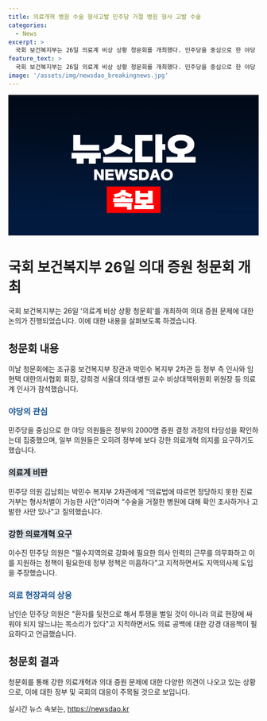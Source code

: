```yaml
---
title: 의료개혁 병원 수술 형사고발 민주당 거절 병원 형사 고발 수술
categories:
  - News
excerpt: >
  국회 보건복지부는 26일 의료계 비상 상황 청문회를 개최했다. 민주당을 중심으로 한 야당 의원들은 정부의 2000명 증원 결정 과정의 타당성을 확인하는데 집중했다. 당 차원에서 이견이 없는 상황인 점이 반영되었으며 일부 의원들은 오히려 정부에 보다 강한 의료개혁 의지를 요구하기도 했다. 정부가 증원의 근거로 활용한 논문들에서 제시된 2035년까지 1만5000명의 의료인력 부족 문제를 해결하기 위해 5000명은 현재 의료 인력의 역할 조정으로, 나머지 1만명을 5년 간 2000명씩 늘려 해결하려 했다는 것이 확인되었다. 이에 대해 야당 의원들은 구체적인 피해 사례 조사와 의료 현장에서의 싸움을 요구했다.
feature_text: >
  국회 보건복지부는 26일 의료계 비상 상황 청문회를 개최했다. 민주당을 중심으로 한 야당 의원들은 정부의 2000명 증원 결정 과정의 타당성을 확인하는데 집중했다. 당 차원에서 이견이 없는 상황인 점이 반영되었으며 일부 의원들은 오히려 정부에 보다 강한 의료개혁 의지를 요구하기도 했다. 정부가 증원의 근거로 활용한 논문들에서 제시된 2035년까지 1만5000명의 의료인력 부족 문제를 해결하기 위해 5000명은 현재 의료 인력의 역할 조정으로, 나머지 1만명을 5년 간 2000명씩 늘려 해결하려 했다는 것이 확인되었다. 이에 대해 야당 의원들은 구체적인 피해 사례 조사와 의료 현장에서의 싸움을 요구했다.
image: '/assets/img/newsdao_breakingnews.jpg'
---
```


<p><img src="/assets/img/newsdao_breakingnews.jpg" alt="implanttips 속보" /></p>

<h1>국회 보건복지부 26일 의대 증원 청문회 개최</h1>

<p data-ke-size="size16">국회 보건복지부는 26일 '의료계 비상 상황 청문회'를 개최하여 의대 증원 문제에 대한 논의가 진행되었습니다. 이에 대한 내용을 살펴보도록 하겠습니다.</p>

<h2>청문회 내용</h2>

<p data-ke-size="size16">이날 청문회에는 조규홍 보건복지부 장관과 박민수 복지부 2차관 등 정부 측 인사와 임현택 대한의사협회 회장, 강희경 서울대 의대·병원 교수 비상대책위원회 위원장 등 의료계 인사가 참석했습니다.</p>

<h3><span style="color: #1a5490;">야당의 관심</span></h3>

<p data-ke-size="size16">민주당을 중심으로 한 야당 의원들은 정부의 2000명 증원 결정 과정의 타당성을 확인하는데 집중했으며, 일부 의원들은 오히려 정부에 보다 강한 의료개혁 의지를 요구하기도 했습니다.</p>

<h3><b><span style="background-color: #21538527;">의료계 비판</span></b></h3>

<p data-ke-size="size16">민주당 의원 김남희는 박민수 복지부 2차관에게 “의료법에 따르면 정당하지 못한 진료 거부는 형사처벌이 가능한 사안”이라며 “수술을 거절한 병원에 대해 확인 조사하거나 고발한 사안 있나”고 질의했습니다.</p>

<h3><b><span style="background-color: #21538527;">강한 의료개혁 요구</span></b></h3>

<p data-ke-size="size16">이수진 민주당 의원은 "필수지역의료 강화에 필요한 의사 인력의 근무를 의무화하고 이를 지원하는 정책이 필요한데 정부 정책은 미흡하다"고 지적하면서도 지역의사제 도입을 주장했습니다.</p>

<h3><span style="color: #1a5490;">의료 현장과의 상응</span></h3>

<p data-ke-size="size16">남인순 민주당 의원은 "환자를 뒷전으로 해서 투쟁을 벌일 것이 아니라 의료 현장에 싸워야 되지 않느냐는 목소리가 있다"고 지적하면서도 의료 공백에 대한 강경 대응책이 필요하다고 언급했습니다.</p>

<h2>청문회 결과</h2>

<p data-ke-size="size16">청문회를 통해 강한 의료개혁과 의대 증원 문제에 대한 다양한 의견이 나오고 있는 상황으로, 이에 대한 정부 및 국회의 대응이 주목될 것으로 보입니다.</p>
실시간 뉴스 속보는, <a href="https://newsdao.kr" rel="dofollow">https://newsdao.kr</a>



